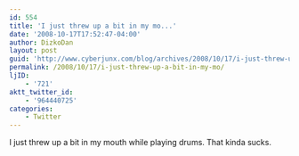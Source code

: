 ```yaml
---
id: 554
title: 'I just threw up a bit in my mo...'
date: '2008-10-17T17:52:47-04:00'
author: DizkoDan
layout: post
guid: 'http://www.cyberjunx.com/blog/archives/2008/10/17/i-just-threw-up-a-bit-in-my-mo/'
permalink: /2008/10/17/i-just-threw-up-a-bit-in-my-mo/
ljID:
    - '721'
aktt_twitter_id:
    - '964440725'
categories:
    - Twitter
---
```


I just threw up a bit in my mouth while playing drums. That kinda sucks.